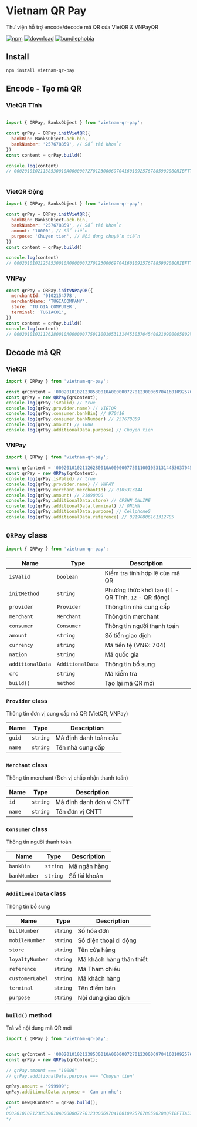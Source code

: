 # Vietnam QR Pay

Thư viện hỗ trợ encode/decode mã QR của VietQR & VNPayQR

[![npm](https://img.shields.io/npm/v/vietnam-qr-pay.svg)](https://www.npmjs.com/package/vietnam-qr-pay)
[![download](https://img.shields.io/npm/dt/vietnam-qr-pay.svg)](https://www.npmjs.com/package/vietnam-qr-pay)
[![bundlephobia](https://img.shields.io/bundlephobia/minzip/vietnam-qr-pay.svg)](https://bundlephobia.com/package/vietnam-qr-pay)

## Install

```bash
npm install vietnam-qr-pay
```


## Encode - Tạo mã QR

### VietQR Tĩnh
```javascript

import { QRPay, BanksObject } from 'vietnam-qr-pay';

const qrPay = QRPay.initVietQR({
  bankBin: BanksObject.acb.bin,
  bankNumber: '257678859', // Số tài khoản
})
const content = qrPay.build()

console.log(content)
// 00020101021138530010A0000007270123000697041601092576788590208QRIBFTTA53037045802VN6304AE9F
 
```

### VietQR Động

```javascript
import { QRPay, BanksObject } from 'vietnam-qr-pay';

const qrPay = QRPay.initVietQR({
  bankBin: BanksObject.acb.bin,
  bankNumber: '257678859', // Số tài khoản
  amount: '10000', // Số tiền
  purpose: 'Chuyen tien', // Nội dung chuyển tiền
})
const content = qrPay.build()

console.log(content)
// 00020101021238530010A0000007270123000697041601092576788590208QRIBFTTA53037045405100005802VN62150811Chuyen tien630453E6

```

### VNPay 

```javascript
const qrPay = QRPay.initVNPayQR({
  merchantId: '0102154778',
  merchantName: 'TUGIACOMPANY',
  store: 'TU GIA COMPUTER',
  terminal: 'TUGIACO1',
})
const content = qrPay.build()
console.log(content)
// 00020101021126280010A0000007750110010531314453037045408210900005802VN5910CELLPHONES62600312CPSHN ONLINE0517021908061613127850705ONLHN0810CellphoneS63047685

```


## Decode mã QR

### VietQR
```javascript
import { QRPay } from 'vietnam-qr-pay';

const qrContent = '00020101021238530010A0000007270123000697041601092576788590208QRIBFTTA5303704540410005802VN62150811Chuyen tien6304BBB8'
const qrPay = new QRPay(qrContent);
console.log(qrPay.isValid) // true
console.log(qrPay.provider.name) // VIETQR
console.log(qrPay.consumer.bankBin) // 970416
console.log(qrPay.consumer.bankNumber) // 257678859
console.log(qrPay.amount) // 1000
console.log(qrPay.additionalData.purpose) // Chuyen tien

```

### VNPay
```javascript
import { QRPay } from 'vietnam-qr-pay';

const qrContent = '00020101021126280010A0000007750110010531314453037045408210900005802VN5910CELLPHONES62600312CPSHN ONLINE0517021908061613127850705ONLHN0810CellphoneS63047685'
const qrPay = new QRPay(qrContent);
console.log(qrPay.isValid) // true
console.log(qrPay.provider.name) // VNPAY
console.log(qrPay.merchant.merchantId) // 0105313144
console.log(qrPay.amount) // 21090000
console.log(qrPay.additionalData.store) // CPSHN ONLINE
console.log(qrPay.additionalData.terminal) // ONLHN
console.log(qrPay.additionalData.purpose) // CellphoneS
console.log(qrPay.additionalData.reference) // 02190806161312785

```


## `QRPay` class


```javascript
import { QRPay } from 'vietnam-qr-pay';
```

| Name | Type | Description |
| --- | --- | --- |
| `isValid` | `boolean` | Kiểm tra tính hợp lệ của mã QR |
| `initMethod` | `string` | Phương thức khởi tạo (`11` - QR Tĩnh, `12` - QR động) |
| `provider` | `Provider` | Thông tin nhà cung cấp |
| `merchant` | `Merchant` | Thông tin merchant |
| `consumer` | `Consumer` | Thông tin người thanh toán |
| `amount` | `string` | Số tiền giao dịch |
| `currency` | `string` | Mã tiền tệ (VNĐ: 704) |
| `nation` | `string` | Mã quốc gia |
| `additionalData` | `AdditionalData` | Thông tin bổ sung |
| `crc` | `string` | Mã kiểm tra |
| `build()` | `method` | Tạo lại mã QR mới |

### `Provider` class

Thông tin đơn vị cung cấp mã QR (VietQR, VNPay)


| Name | Type | Description |
| --- | --- | --- |
| `guid` | `string` | Mã định danh toàn cầu |
| `name` | `string` | Tên nhà cung cấp |

### `Merchant` class

Thông tin merchant (Đơn vị chấp nhận thanh toán)

| Name | Type | Description |
| --- | --- | --- |
| `id` | `string` | Mã định danh đơn vị CNTT |
| `name` | `string` | Tên đơn vị CNTT |

### `Consumer` class

Thông tin người thanh toán

| Name | Type | Description |
| --- | --- | --- |
| `bankBin` | `string` | Mã ngân hàng |
| `bankNumber` | `string` | Số tài khoản |

### `AdditionalData` class

Thông tin bổ sung

| Name | Type | Description |
| --- | --- | --- |
| `billNumber` | `string` | Số hóa đơn |
| `mobileNumber` | `string` | Số điện thoại di động |
| `store` | `string` | Tên cửa hàng |
| `loyaltyNumber` | `string` | Mã khách hàng thân thiết |
| `reference` | `string` | Mã Tham chiếu |
| `customerLabel` | `string` | Mã khách hàng |
| `terminal` | `string` | Tên điểm bản |
| `purpose` | `string` | Nội dung giao dịch |

###  `build()` method

Trả về nội dung mã QR mới

```javascript
import { QRPay } from 'vietnam-qr-pay';


const qrContent = '00020101021238530010A0000007270123000697041601092576788590208QRIBFTTA5303704540410005802VN62150811Chuyen tien6304BBB8'
const qrPay = new QRPay(qrContent);

// qrPay.amount === "10000"
// qrPay.additionalData.purpose === "Chuyen tien"

qrPay.amount = '999999';
qrPay.additionalData.purpose = 'Cam on nhe';

const newQRContent = qrPay.build();
/* 
00020101021238530010A0000007270123000697041601092576788590208QRIBFTTA530370454069999995802VN62140810Cam on nhe6304E786
*/

```
